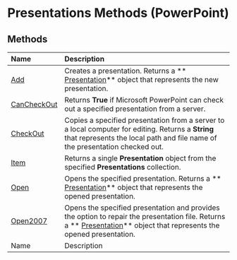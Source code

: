
# Presentations Methods (PowerPoint)

## Methods



|**Name**|**Description**|
|:-----|:-----|
| [Add](9a09ad9b-c52d-9fd6-20ef-68b694596ed2.md)|Creates a presentation. Returns a  ** [Presentation](ec75cf52-69f8-d35b-0a26-4a8da8a9683f.md)** object that represents the new presentation.|
| [CanCheckOut](60393f0c-11e1-169d-2ead-c6556f1d1364.md)|Returns  **True** if Microsoft PowerPoint can check out a specified presentation from a server.|
| [CheckOut](c6145ab1-f6d5-265a-8244-40b5fa67aedf.md)|Copies a specified presentation from a server to a local computer for editing. Returns a  **String** that represents the local path and file name of the presentation checked out.|
| [Item](f0d84e16-4d94-dd74-9e6f-4e57edfdc72d.md)|Returns a single  **Presentation** object from the specified **Presentations** collection.|
| [Open](c19456ba-e5a8-83da-00ae-dd387e38febf.md)|Opens the specified presentation. Returns a  ** [Presentation](ec75cf52-69f8-d35b-0a26-4a8da8a9683f.md)** object that represents the opened presentation.|
| [Open2007](45bbbe1f-461c-d908-0d3b-8b4e8aa681a6.md)|Opens the specified presentation and provides the option to repair the presentation file. Returns a  ** [Presentation](ec75cf52-69f8-d35b-0a26-4a8da8a9683f.md)** object that represents the opened presentation.|
|Name|Description|
